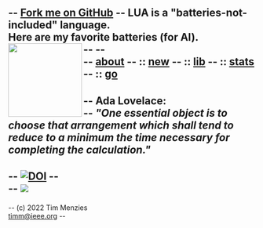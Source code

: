 -- <span id="forkongithub"><a href="https://github.com/timm/shortr#shortrlua--less-but-better-xai-eyes">Fork me on GitHub</a></span>
-- LUA is a "batteries-not-included" language.<br>Here are my favorite batteries (for AI).<br>
-- <i  class="fa-solid fa-car-battery fa-3x"></i>
-- <img align=left width=150  src="ada.png"><br>
-- [about](about.html)
-- :: [new](new.html)
-- :: [lib](lib.html)
-- :: [stats](stats.html)
-- :: [go](go.html)
-- 
--  **Ada Lovelace:**    
-- _"One essential object is to choose that arrangement which shall tend to reduce to a minimum the time necessary for completing the calculation."_
--    
-- <a href="https://zenodo.org/badge/latestdoi/206205826"> <img  src="https://zenodo.org/badge/206205826.svg" alt="DOI"></a>
-- <br>
--  <a href="https://opensource.org/licenses/BSD-2-Clause"><img  src="https://img.shields.io/badge/License-BSD%202--Clause-orange.svg"></a>
--
-- (c) 2022 Tim Menzies <br><timm@ieee.org>
-- <br clear=all>
